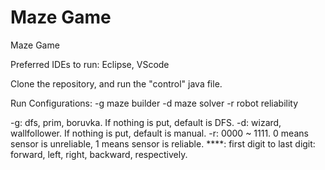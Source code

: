 
 # Maze Game

 Maze Game
 
 Preferred IDEs to run: Eclipse, VScode
 
 Clone the repository, and run the "control" java file.
 
 Run Configurations: -g maze builder -d maze solver -r robot reliability
 
 -g: dfs, prim, boruvka. If nothing is put, default is DFS.
 -d: wizard, wallfollower. If nothing is put, default is manual.
 -r: 0000 ~ 1111. 0 means sensor is unreliable, 1 means sensor is reliable. 
 ****: first digit to last digit: forward, left, right, backward, respectively.
